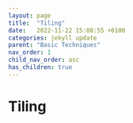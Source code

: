 ```yaml
---
layout: page
title:  "Tiling"
date:   2022-11-22 15:08:55 +0100
categories: jekyll update
parent: "Basic Techniques"
nav_order: 1
child_nav_order: asc
has_children: true
---
```

# Tiling

<script type="text/javascript" src="https://rawgit.com/patriciogonzalezvivo/glslCanvas/master/dist/GlslCanvas.js"></script>

<div style="text-align:center" >
<canvas class="glslCanvas" data-fragment-url="..\shader_frags\tiling.frag" width="500" height="500"></canvas>
</div>